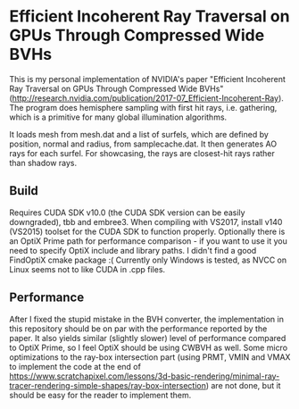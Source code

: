 
Efficient Incoherent Ray Traversal on GPUs Through Compressed Wide BVHs
=============
This is my personal implementation of NVIDIA's paper "Efficient Incoherent Ray Traversal on GPUs Through Compressed Wide BVHs" (http://research.nvidia.com/publication/2017-07_Efficient-Incoherent-Ray). The program does hemisphere sampling with first hit rays, i.e. gathering, which is a primitive for many global illumination algorithms.

It loads mesh from mesh.dat and a list of surfels, which are defined by position, normal and radius, from samplecache.dat. It then generates AO rays for each surfel. For showcasing, the rays are closest-hit rays rather than shadow rays.

Build
--------
Requires CUDA SDK v10.0 (the CUDA SDK version can be easily downgraded), tbb and embree3.
When compiling with VS2017, install v140 (VS2015) toolset for the CUDA SDK to function properly.
Optionally there is an OptiX Prime path for performance comparison - if you want to use it you need to specify OptiX include and library paths. I didn't find a good FindOptiX cmake package :(
Currently only Windows is tested, as NVCC on Linux seems not to like CUDA in .cpp files.

Performance
--------
After I fixed the stupid mistake in the BVH converter, the implementation in this repository should be on par with the performance reported by the paper. It also yields similar (slightly slower) level of performance compared to OptiX Prime, so I feel OptiX should be using CWBVH as well. Some micro optimizations to the ray-box intersection part (using PRMT, VMIN and VMAX to implement the code at the end of https://www.scratchapixel.com/lessons/3d-basic-rendering/minimal-ray-tracer-rendering-simple-shapes/ray-box-intersection) are not done, but it should be easy for the reader to implement them.
